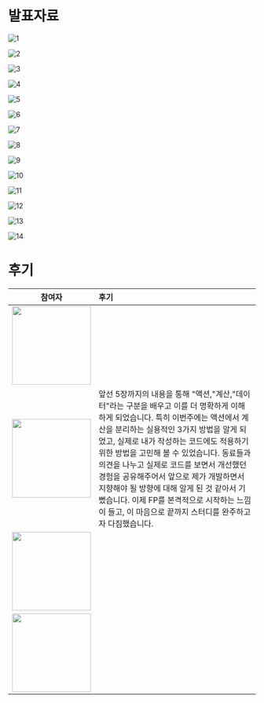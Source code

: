 # 발표자료

![1](./발표자료/1.jpg)

![2](./발표자료/2.jpg)

![3](./발표자료/3.jpg)

![4](./발표자료/4.jpg)

![5](./발표자료/5.jpg)

![6](./발표자료/6.jpg)

![7](./발표자료/7.jpg)

![8](./발표자료/8.jpg)

![9](./발표자료/9.jpg)

![10](./발표자료/10.jpg)

![11](./발표자료/11.jpg)

![12](./발표자료/12.jpg)

![13](./발표자료/13.jpg)

![14](./발표자료/14.jpg)

# 후기

|                            참여자                            | 후기                                                         |
| :----------------------------------------------------------: | :----------------------------------------------------------- |
| [<img width="160px" src="https://avatars.githubusercontent.com/u/2849255?v=4" />](https://github.com/mg5566) |                                                              |
| [<img width="160px" src="https://avatars.githubusercontent.com/u/109333130?v=4" />](https://github.com/chanshin0) | 앞선 5장까지의 내용을 통해 "액션,"계산,"데이터"라는 구분을 배우고 이를 더 명확하게 이해하게 되었습니다. 특히 이번주에는 액션에서 계산을 분리하는 실용적인 3가지 방법을 알게 되었고, 실제로 내가 작성하는 코드에도 적용하기 위한 방법을 고민해 볼 수 있었습니다. 동료들과 의견을 나누고 실제로 코드를 보면서 개선했던 경험을 공유해주어서 앞으로 제가 개발하면서 지향해야 될 방향에 대해 알게 된 것 같아서 기뻤습니다. 이제 FP를 본격적으로 시작하는 느낌이 들고, 이 마음으로 끝까지 스터디를 완주하고자 다짐했습니다. |
| [<img width="160px" src="https://avatars.githubusercontent.com/u/70143350?v=4" />](https://github.com/nara9709) |                                                              |
| [<img width="160px" src="https://user-images.githubusercontent.com/116826162/236803962-73ff1ba3-63cf-46c7-93f9-22282f6f0746.jpeg" />](https://github.com/chhw130) |                                                              |
